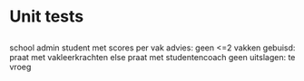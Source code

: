 # Unit tests
## 


school admin
student met scores per vak
advies: geen
    <=2 vakken gebuisd: praat met vakleerkrachten
    else praat met studentencoach
    geen uitslagen: te vroeg

